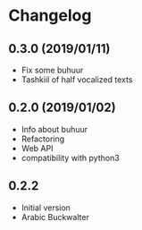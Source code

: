 # Changelog

## 0.3.0 (2019/01/11)

* Fix some buhuur
* Tashkiil of half vocalized texts

## 0.2.0 (2019/01/02)

* Info about buhuur
* Refactoring
* Web API
* compatibility with python3

## 0.2.2

* Initial version
* Arabic Buckwalter

